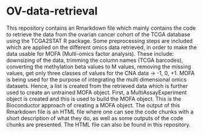# OV-data-retrieval

This repository contains an Rmarkdown file which mainly contains the code to retrieve the data from the ovarian cancer cohort of the TCGA database using the TCGA2STAT R package. Some preprocessing steps are included which are applied on the different omics data retrieved, in order to make the data usable for MOFA (Multi-omics factor analysis). These include: downsizing of the data, trimming the column names (TCGA barcodes), converting the methylation beta values to M values, removing the missing values, get only three classes of values for the CNA data -> -1, 0, +1. MOFA is being used for the purpose of integrating the multi dimensional omics datasets. Hence, a list is created from the retrieved data which is further used to create an untrained MOFA object. First, a MultiAssayExperiment object is created and this is used to build the MOFA object. This is the Bioconductor approach of creating a MOFA object. The output of this Rmarkdown file is an HTML file where one can see the code chunks with a short description of what they do, as well as some outputs of the code chunks are presented. The HTML file can also be found in this repository.
